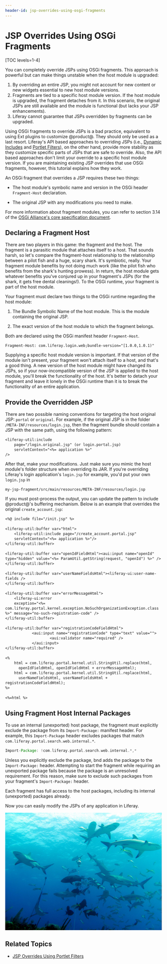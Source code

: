 ```yaml
---
header-id: jsp-overrides-using-osgi-fragments
---
```


# JSP Overrides Using OSGi Fragments

[TOC levels=1-4]

You can completely override JSPs using OSGi fragments. This approach is powerful 
but can make things unstable when the host module is upgraded: 

1.  By overriding an entire JSP, you might not account for new content or new 
    widgets essential to new host module versions. 
2.  Fragments are tied to a specific host module version. If the host module is 
    upgraded, the fragment detaches from it. In this scenario, the original 
    JSPs are still available and the module is functional (but lacks your JSP 
    enhancements). 
3.  Liferay cannot guarantee that JSPs overridden by fragments can be upgraded. 

Using OSGi fragments to override JSPs is a bad practice, equivalent to using Ext 
plugins to customize @product@. They should only be used as a last resort. 
Liferay's API based approaches to overriding JSPs (i.e., [Dynamic Includes](/docs/7-2/customization/-/knowledge_base/c/customizing-jsps-with-dynamic-includes)
and [Portlet Filters](/docs/7-2/customization/-/knowledge_base/c/jsp-overrides-using-portlet-filters)), 
on the other hand, provide more stability as they customize specific parts of 
JSPs that are safe to override. Also, the API based approaches don't limit your 
override to a specific host module version. If you are maintaining existing JSP 
overrides that use OSGi fragments, however, this tutorial explains how they 
work. 

An OSGi fragment that overrides a JSP requires these two things:

-  The host module's symbolic name and version in the OSGi header 
   `Fragment-Host` declaration.

-  The original JSP with any modifications you need to make.

For more information about fragment modules, you can refer to section 3.14 of
the 
[OSGi Alliance's core specification document](https://osgi.org/specification/osgi.core/7.0.0/framework.module.html).

## Declaring a Fragment Host

There are two players in this game: the fragment and the host. The fragment is 
a parasitic module that attaches itself to a host. That sounds harsh, so let's 
compare the fragment-host relationship to the relationship between a pilot fish 
and a huge, scary shark. It's symbiotic, really. Your fragment module benefits 
by not doing much work (like the pilot fish who benefits from the shark's 
hunting prowess). In return, the host module gets whatever benefits you've 
conjured up in your fragment's JSPs (for the shark, it gets free dental 
cleanings!). To the OSGi runtime, your fragment is part of the host module. 

Your fragment must declare two things to the OSGi runtime regarding the host 
module:

1.  The Bundle Symbolic Name of the host module. This is the module containing 
    the original JSP.

2.  The exact version of the host module to which the fragment belongs.

Both are declared using the OSGi manifest header `Fragment-Host`.

```properties
Fragment-Host: com.liferay.login.web;bundle-version="[1.0.0,1.0.1)"
```

Supplying a specific host module version is important. If that version of the 
module isn't present, your fragment won't attach itself to a host, and that's a 
good thing. A new version of the host module might have changed its JSPs, so if 
your now-incompatible version of the JSP is applied to the host module, you'll 
break the functionality of the host. It's better to detach your fragment 
and leave it lonely in the OSGi runtime than it is to break the functionality of 
an entire application. 

## Provide the Overridden JSP

There are two possible naming conventions for targeting the host original JSP: 
`portal` or `original`. For example, if the original JSP is in the folder 
`/META-INF/resources/login.jsp`, then the fragment bundle should contain a JSP 
with the same path, using the following pattern:

```markup
<liferay-util:include 
    page="/login.original.jsp" (or login.portal.jsp) 
    servletContext="<%= application %>" 
/>
```

After that, make your modifications. Just make sure you mimic the host module's 
folder structure when overriding its JAR. If you're overriding Liferay's login 
application's `login.jsp` for example, you'd put your own `login.jsp` in 

```markup
my-jsp-fragment/src/main/resources/META-INF/resources/login.jsp
```

If you must post-process the output, you can update the pattern to include 
@product@'s buffering mechanism. Below is an example that overrides the original 
`create_account.jsp`:

```markup
<%@ include file="/init.jsp" %>

<liferay-util:buffer var="html">
    <liferay-util:include page="/create_account.portal.jsp" 
    servletContext="<%= application %>"/>
</liferay-util:buffer>

<liferay-util:buffer var="openIdFieldHtml"><aui:input name="openId" 
type="hidden" value="<%= ParamUtil.getString(request, "openId") %>" />
</liferay-util:buffer>

<liferay-util:buffer var="userNameFieldsHtml"><liferay-ui:user-name-fields />
</liferay-util:buffer>

<liferay-util:buffer var="errorMessageHtml">
    <liferay-ui:error 
    exception="<%= com.liferay.portal.kernel.exception.NoSuchOrganizationException.class %>" message="no-such-registration-code" />
</liferay-util:buffer>

<liferay-util:buffer var="registrationCodeFieldHtml">
            <aui:input name="registrationCode" type="text" value="">
                    <aui:validator name="required" />
            </aui:input>
</liferay-util:buffer>

<%
    html = com.liferay.portal.kernel.util.StringUtil.replace(html, 
      openIdFieldHtml, openIdFieldHtml + errorMessageHtml);
    html = com.liferay.portal.kernel.util.StringUtil.replace(html, 
      userNameFieldsHtml, userNameFieldsHtml + registrationCodeFieldHtml);
%>

<%=html %>
```

## Using Fragment Host Internal Packages

To use an internal (unexported) host package, the fragment must explicitly
exclude the package from its `Import-Package:` manifest header. For example,
this `Import-Package` header excludes packages that match
`com.liferay.portal.search.web.internal.*`.

```groovy
Import-Package: !com.liferay.portal.search.web.internal.*,*
```

Unless you explicitly exclude the package, bnd adds the package to the
`Import-Package:` header. Attempting to start the fragment while requiring an
unexported package fails because the package is an unresolved requirement. For
this reason, make sure to exclude such packages from your fragment's
`Import-Package:` header. 

Each fragment has full access to the host packages, including its internal
(unexported) packages already. 

Now you can easily modify the JSPs of any application in Liferay.

![Figure 1: Liferay's applications are swimming in the OSGi runtime, waiting for your fragment modules to clean their teeth, so to speak.](../../images/sharks.jpg)
<!--https://commons.wikimedia.org/wiki/File:Carcharhinus_perezi_bahamas_feeding.jpg-->

<!--
Add back once sample is ported:

see the [Module JSP Override sample project](/docs/7-2/reference/-/knowledge_base/r/module-jsp-override) 
for an example of a JSP-modifying fragment in action.
--> 


## Related Topics

- [JSP Overrides Using Portlet Filters](/docs/7-2/customization/-/knowledge_base/c/jsp-overrides-using-portlet-filters)

